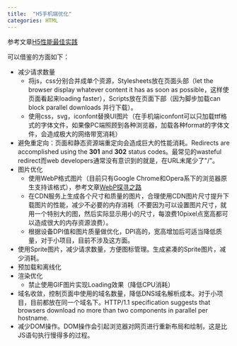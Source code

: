 ```yaml
---
title:  "H5手机端优化"
categories: HTML
---
```

参考文章<a href="https://github.com/amfe/article/issues/21/">H5性能最佳实践</a>

可以借鉴的方面如下：

+ 减少请求数量
    - 将js，css分别合并成单个资源，Stylesheets放在页面头部（let the browser display whatever content it has as soon as possible，这样使页面看起来loading faster），Scripts放在页面下部（因为脚步加载can block parallel downloads 并行下载）。
    - 使用css，svg，iconfont替换UI图片（在手机端iconfont可以只加载ttf格式的字体文件，如果像PC端照顾到各种浏览器，加载各种format的字体文件，会造成极大的网络带宽消耗）
+ 避免重定向：页面和静态资源端重定向会造成巨大的性能消耗。Redirects are accomplished using the **301** and **302** status codes。最常见的wasteful redirect而web developers通常没有意识到的就是，在URL末尾少了"/"。
+ 图片优化
    - 使用WebP格式图片（目前只有Google Chrome和Opera系下的浏览器原生支持该格式），参考文章<a href="http://isux.tencent.com/introduction-of-webp.html/">WebP探寻之路</a>
    - 在CDN服务上生成各个尺寸和质量的图片，合理使用CDN图片尺寸提升下载图片的性能，减少不必要的内存消耗（不要因为可以设置图片尺寸，就用一个特别大的图，然后实际显示用小的尺寸，每浪费10pixel点宽高都可以造成很大的内存资源浪费）。
    - 根据设备DPI值和图片质量做优化，DPI高的，宽高增加后可适当降低质量，对于小项目，目前不涉及这方面。
+ 使用Sprite图片，减少请求数量，方便图标管理。生成紧凑的Sprite图片，减少消耗。
+ 预加载和离线化
+ 渲染优化
    - 禁止使用GIF图片实现Loading效果（降低CPU消耗）
+ 域名收敛，控制页面中使用的域名数量，降低DNS域名解析成本。对于小项目，目前都放在同一个域名下。HTTP/1.1 specification suggests that browsers download no more than two components in parallel per hostname.
+ 减少DOM操作。DOM操作会引起浏览器对网页进行重新布局和绘制，这是比JS语句执行慢得多的过程。
